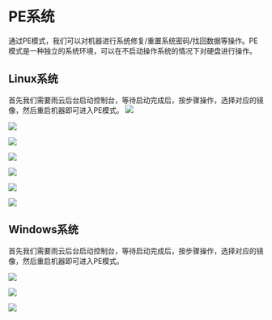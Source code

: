 # PE系统

通过PE模式，我们可以对机器进行系统修复/重置系统密码/找回数据等操作。PE模式是一种独立的系统环境，可以在不启动操作系统的情况下对硬盘进行操作。

## Linux系统

首先我们需要雨云后台启动控制台，等待启动完成后，按步骤操作，选择对应的镜像，然后重启机器即可进入PE模式。
![](https://cn-sy1.rains3.com/rainyun-assets/pic/2025/03/20250306142952_c159420faaf1f6720d6ba41b3d3746d8.png)

![](https://cn-sy1.rains3.com/rainyun-assets/pic/2025/03/20250306143201_cf5404febe22824afea36494ecd0f055.png)

![](https://cn-sy1.rains3.com/rainyun-assets/pic/2025/03/20250306143249_bb3d99199bd9b932c73e378fcde82a05.png)

![](https://cn-sy1.rains3.com/rainyun-assets/pic/2025/03/20250306143351_4e3094096f394b714e96a2c01ff656f9.png)

![](https://cn-sy1.rains3.com/rainyun-assets/pic/2025/03/20250306144213_79fdd8179bc40d2dfbf668fc835ba65d.png)

![](https://cn-sy1.rains3.com/rainyun-assets/pic/2025/03/20250324111645_25ae8fbd467ff6d0fa8f33424f6fd2d4.png)

![](https://cn-sy1.rains3.com/rainyun-assets/pic/2025/03/20250324111654_e92174e738d3a0a614e18156ad26cd1e.png)

## Windows系统
首先我们需要雨云后台启动控制台，等待启动完成后，按步骤操作，选择对应的镜像，然后重启机器即可进入PE模式。

![](https://cn-sy1.rains3.com/rainyun-assets/pic/2025/03/20250306160418_e79120545e8bbb0896a187f8111f5ba2.png)

![](https://cn-sy1.rains3.com/rainyun-assets/pic/2025/03/20250324111847_4a5e54fce4954fa0f944bb70ed494b6f.png)

![](https://cn-sy1.rains3.com/rainyun-assets/pic/2025/03/20250324111853_c4b3cd62275d278329c7cf013f521a56.png)
